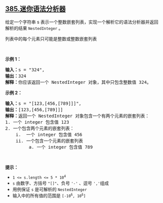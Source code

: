## [385.迷你语法分析器](https://leetcode.cn/problems/mini-parser/)
<p>给定一个字符串 s 表示一个整数嵌套列表，实现一个解析它的语法分析器并返回解析的结果&nbsp;<code>NestedInteger</code> 。</p>

<p>列表中的每个元素只可能是整数或整数嵌套列表</p>

<p>&nbsp;</p>

<p><strong>示例 1：</strong></p>

<pre>
<strong>输入：</strong>s = "324",
<strong>输出：</strong>324
<strong>解释：</strong>你应该返回一个 NestedInteger 对象，其中只包含整数值 324。
</pre>

<p><strong>示例 2：</strong></p>

<pre>
<strong>输入：</strong>s = "[123,[456,[789]]]",
<strong>输出：</strong>[123,[456,[789]]]
<strong>解释：</strong>返回一个 NestedInteger 对象包含一个有两个元素的嵌套列表：
1. 一个 integer 包含值 123
2. 一个包含两个元素的嵌套列表：
    i.  一个 integer 包含值 456
    ii. 一个包含一个元素的嵌套列表
         a. 一个 integer 包含值 789
</pre>

<p>&nbsp;</p>

<p><strong>提示：</strong></p>

<ul>
	<li><code>1 &lt;= s.length &lt;= 5 * 10<sup>4</sup></code></li>
	<li><code>s</code> 由数字、方括号&nbsp;<code>"[]"</code>、负号&nbsp;<code>'-'</code>&nbsp;、逗号&nbsp;<code>','</code>组成</li>
	<li>用例保证&nbsp;<code>s</code> 是可解析的&nbsp;<code>NestedInteger</code></li>
	<li>输入中的所有值的范围是&nbsp;<code>[-10<sup>6</sup>, 10<sup>6</sup>]</code></li>
</ul>
